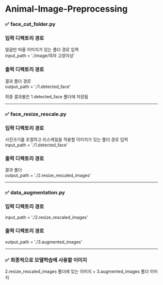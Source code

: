# Animal-Image-Preprocessing

### ✅ face_cut_folder.py

### 입력 디렉토리 경로 <br>
얼굴만 따올 이미지가 있는 폴더 경로 입력<br>
input_path = './image/여자 고양이상'

### 출력 디렉토리 경로 <br>
결과 폴더 경로 <br>
output_path = './1.detected_face'

최종 결과물은 1.detected_face 폴더에 저장됨


---
### ✅ face_resize_rescale.py

### 입력 디렉토리 경로
사진크기를 조절하고 리스케일을 적용할 이미지가 있는 폴더 경로 입력 <br>
input_path = './1.detected_face'

### 출력 디렉토리 경로
결과 폴더 <br>
output_path = './2.resize_rescaled_images'

---
### ✅ data_augmentation.py

### 입력 디렉토리 경로
input_path = './2.resize_rescaled_images'

### 출력 디렉토리 경로
output_path = './3.augmented_images'

---
 
 ### ✅ 최종적으로 모델학습에 사용할 이미지
 
 2.resize_rescaled_images 폴더에 있는 이미지 + 3.augmented_images 폴더 이미지
